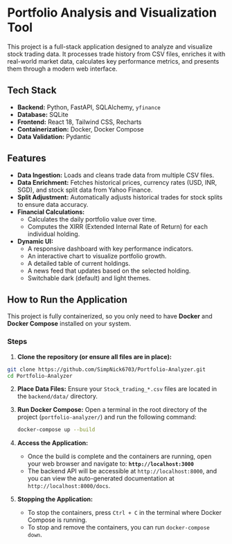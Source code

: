 # Portfolio Analysis and Visualization Tool

This project is a full-stack application designed to analyze and visualize stock trading data. It processes trade history from CSV files, enriches it with real-world market data, calculates key performance metrics, and presents them through a modern web interface.

## Tech Stack

-   **Backend:** Python, FastAPI, SQLAlchemy, `yfinance`
-   **Database:** SQLite
-   **Frontend:** React 18, Tailwind CSS, Recharts
-   **Containerization:** Docker, Docker Compose
-   **Data Validation:** Pydantic

## Features

-   **Data Ingestion:** Loads and cleans trade data from multiple CSV files.
-   **Data Enrichment:** Fetches historical prices, currency rates (USD, INR, SGD), and stock split data from Yahoo Finance.
-   **Split Adjustment:** Automatically adjusts historical trades for stock splits to ensure data accuracy.
-   **Financial Calculations:**
    -   Calculates the daily portfolio value over time.
    -   Computes the XIRR (Extended Internal Rate of Return) for each individual holding.
-   **Dynamic UI:**
    -   A responsive dashboard with key performance indicators.
    -   An interactive chart to visualize portfolio growth.
    -   A detailed table of current holdings.
    -   A news feed that updates based on the selected holding.
    -   Switchable dark (default) and light themes.

## How to Run the Application

This project is fully containerized, so you only need to have **Docker** and **Docker Compose** installed on your system.

### Steps

1.  **Clone the repository (or ensure all files are in place):**
   ```bash
   git clone https://github.com/SimpNick6703/Portfolio-Analyzer.git
   cd Portfolio-Analyzer
   ```

2.  **Place Data Files:**
    Ensure your `Stock_trading_*.csv` files are located in the `backend/data/` directory.

3.  **Run Docker Compose:**
    Open a terminal in the root directory of the project (`portfolio-analyzer/`) and run the following command:

    ```bash
    docker-compose up --build
    ```

4.  **Access the Application:**
    -   Once the build is complete and the containers are running, open your web browser and navigate to:
        **`http://localhost:3000`**
    -   The backend API will be accessible at `http://localhost:8000`, and you can view the auto-generated documentation at `http://localhost:8000/docs`.

5.  **Stopping the Application:**
    -   To stop the containers, press `Ctrl + C` in the terminal where Docker Compose is running.
    -   To stop and remove the containers, you can run `docker-compose down`.